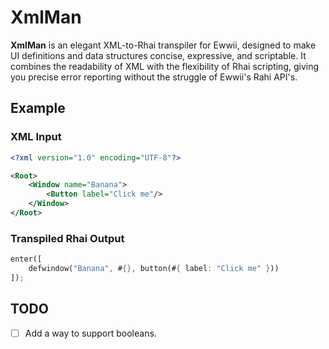 # XmlMan

**XmlMan** is an elegant XML-to-Rhai transpiler for Ewwii, designed to make UI definitions and data structures concise, expressive, and scriptable. It combines the readability of XML with the flexibility of Rhai scripting, giving you precise error reporting without the struggle of Ewwii's Rahi API's.

## Example

### XML Input

```xml
<?xml version="1.0" encoding="UTF-8"?>

<Root>
    <Window name="Banana">
        <Button label="Click me"/>
    </Window>
</Root>
```

### Transpiled Rhai Output

```rs
enter([
    defwindow("Banana", #{}, button(#{ label: "Click me" }))
]);
```

## TODO

- [ ] Add a way to support booleans.
